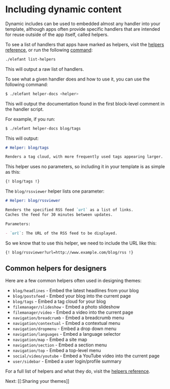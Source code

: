 # Including dynamic content

Dynamic includes can be used to embedded almost any handler into your template, although apps often provide specific handlers that are intended for reuse outside of the app itself, called helpers.

To see a list of handlers that apps have marked as helpers, visit the [helpers reference](/helpers), or run the following [command](/docs/2.2/administration/command-line-tool):

~~~bash
./elefant list-helpers
~~~

This will output a raw list of handlers.

To see what a given handler does and how to use it, you can use the following command:

~~~bash
$ ./elefant helper-docs <helper>
~~~

This will output the documentation found in the first block-level comment in the handler
script.

For example, if you run:

~~~bash
$ ./elefant helper-docs blog/tags
~~~

This will output:

~~~markdown
# Helper: blog/tags

Renders a tag cloud, with more frequently used tags appearing larger.
~~~

This helper uses no parameters, so including it in your template is as simple as this:

~~~html
{! blog/tags !}
~~~

The `blog/rssviewer` helper lists one parameter:

~~~markdown
# Helper: blog/rssviewer

Renders the specified RSS feed `url` as a list of links.
Caches the feed for 30 minutes between updates.

Parameters:

- `url`: The URL of the RSS feed to be displayed.
~~~

So we know that to use this helper, we need to include the URL like this:

~~~html
{! blog/rssviewer?url=http://www.example.com/blog/rss !}
~~~

## Common helpers for designers

Here are a few common helpers often used in designing themes:

* `blog/headlines` - Embed the latest headlines from your blog
* `blog/postsfeed` - Embed your blog into the current page
* `blog/tags` - Embed a tag cloud for your blog
* `filemanager/slideshow` - Embed a photo slideshow
* `filemanager/video` - Embed a video into the current page
* `navigation/breadcrumb` - Embed a breadcrumb menu
* `navigation/contextual` - Embed a contextual menu
* `navigation/dropmenu` - Embed a drop down menu
* `navigation/languages` - Embed a language selector
* `navigation/map` - Embed a site map
* `navigation/section` - Embed a section menu
* `navigation/top` - Embed a top-level menu
* `social/video/youtube` - Embed a YouTube video into the current page
* `user/sidebar` - Embed a user login/profile summary

For a full list of helpers and what they do, visit the [helpers reference](/helpers).

Next: [[:Sharing your themes]]